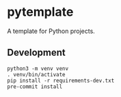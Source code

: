 # pytemplate

A template for Python projects.

## Development

```shell
python3 -m venv venv
. venv/bin/activate
pip install -r requirements-dev.txt
pre-commit install
```
